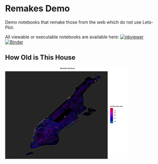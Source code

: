 ﻿# Remakes Demo

Demo notebooks that remake those from the web which do not use Lets-Plot.

All viewable or executable notebooks are available here:
[![nbviewer](https://raw.githubusercontent.com/jupyter/design/master/logos/Badges/nbviewer_badge.svg)](https://nbviewer.jupyter.org/github/HIL-HK/lets-plot-examples/blob/master/remakes/)
[![Binder](https://mybinder.org/badge_logo.svg)](https://mybinder.org/v2/gh/HIL-HK/lets-plot-examples/master?filepath=remakes)

## How Old is This House

<a href="how_old_this_house.ipynb" target="_blank"> 
  <img src="preview/how_old_this_house.png" alt="Manhattan Buildings" width="400" height="300">
</a>